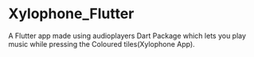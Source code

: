 # Xylophone_Flutter
A Flutter app made using audioplayers Dart Package which lets you play music while pressing the Coloured tiles(Xylophone App).
